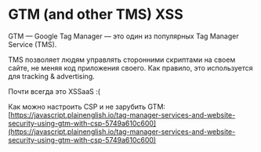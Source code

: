# GTM (and other TMS) XSS

GTM — Google Tag Manager — это один из популярных Tag Manager Service (TMS).

TMS позволяет людям управлять сторонними скриптами на своем сайте, не меняя код приложения своего. Как правило, это используется для tracking & advertising.

Почти всегда это XSSaaS :(

Как можно настроить CSP и не зарубить GTM: [https://javascript.plainenglish.io/tag-manager-services-and-website-security-using-gtm-with-csp-5749a610c600](https://javascript.plainenglish.io/tag-manager-services-and-website-security-using-gtm-with-csp-5749a610c600)
